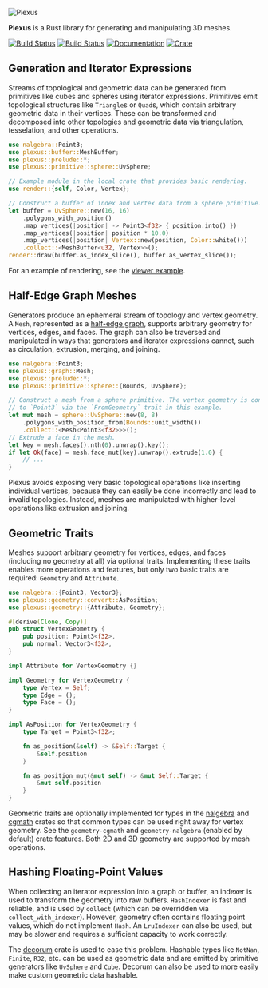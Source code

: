 ![Plexus](https://raw.githubusercontent.com/olson-sean-k/plexus/master/doc/plexus.png)

**Plexus** is a Rust library for generating and manipulating 3D meshes.

[![Build Status](https://travis-ci.org/olson-sean-k/plexus.svg?branch=master)](https://travis-ci.org/olson-sean-k/plexus)
[![Build Status](https://ci.appveyor.com/api/projects/status/0uy6rcg3tvbu6cms?svg=true)](https://ci.appveyor.com/project/olson-sean-k/plexus)
[![Documentation](https://docs.rs/plexus/badge.svg)](https://docs.rs/plexus)
[![Crate](https://img.shields.io/crates/v/plexus.svg)](https://crates.io/crates/plexus)

## Generation and Iterator Expressions

Streams of topological and geometric data can be generated from primitives like
cubes and spheres using iterator expressions. Primitives emit topological
structures like `Triangle`s or `Quad`s, which contain arbitrary geometric data
in their vertices. These can be transformed and decomposed into other
topologies and geometric data via triangulation, tesselation, and other
operations.

```rust
use nalgebra::Point3;
use plexus::buffer::MeshBuffer;
use plexus::prelude::*;
use plexus::primitive::sphere::UvSphere;

// Example module in the local crate that provides basic rendering.
use render::{self, Color, Vertex};

// Construct a buffer of index and vertex data from a sphere primitive.
let buffer = UvSphere::new(16, 16)
    .polygons_with_position()
    .map_vertices(|position| -> Point3<f32> { position.into() })
    .map_vertices(|position| position * 10.0)
    .map_vertices(|position| Vertex::new(position, Color::white()))
    .collect::<MeshBuffer<u32, Vertex>>();
render::draw(buffer.as_index_slice(), buffer.as_vertex_slice());
```

For an example of rendering, see the [viewer
example](https://github.com/olson-sean-k/plexus/tree/master/examples/viewer).

## Half-Edge Graph Meshes

Generators produce an ephemeral stream of topology and vertex geometry. A
`Mesh`, represented as a [half-edge
graph](https://en.wikipedia.org/wiki/doubly_connected_edge_list), supports
arbitrary geometry for vertices, edges, and faces. The graph can also be
traversed and manipulated in ways that generators and iterator expressions
cannot, such as circulation, extrusion, merging, and joining.

```rust
use nalgebra::Point3;
use plexus::graph::Mesh;
use plexus::prelude::*;
use plexus::primitive::sphere::{Bounds, UvSphere};

// Construct a mesh from a sphere primitive. The vertex geometry is convertible
// to `Point3` via the `FromGeometry` trait in this example.
let mut mesh = sphere::UvSphere::new(8, 8)
    .polygons_with_position_from(Bounds::unit_width())
    .collect::<Mesh<Point3<f32>>>();
// Extrude a face in the mesh.
let key = mesh.faces().nth(0).unwrap().key();
if let Ok(face) = mesh.face_mut(key).unwrap().extrude(1.0) {
    // ...
}
```

Plexus avoids exposing very basic topological operations like inserting
individual vertices, because they can easily be done incorrectly and lead to
invalid topologies. Instead, meshes are manipulated with higher-level
operations like extrusion and joining.

## Geometric Traits

Meshes support arbitrary geometry for vertices, edges, and faces (including no
geometry at all) via optional traits. Implementing these traits enables more
operations and features, but only two basic traits are required: `Geometry` and
`Attribute`.

```rust
use nalgebra::{Point3, Vector3};
use plexus::geometry::convert::AsPosition;
use plexus::geometry::{Attribute, Geometry};

#[derive(Clone, Copy)]
pub struct VertexGeometry {
    pub position: Point3<f32>,
    pub normal: Vector3<f32>,
}

impl Attribute for VertexGeometry {}

impl Geometry for VertexGeometry {
    type Vertex = Self;
    type Edge = ();
    type Face = ();
}

impl AsPosition for VertexGeometry {
    type Target = Point3<f32>;

    fn as_position(&self) -> &Self::Target {
        &self.position
    }

    fn as_position_mut(&mut self) -> &mut Self::Target {
        &mut self.position
    }
}
```

Geometric traits are optionally implemented for types in the
[nalgebra](https://crates.io/crates/nalgebra) and
[cgmath](https://crates.io/crates/cgmath) crates so that common types can be
used right away for vertex geometry. See the `geometry-cgmath` and
`geometry-nalgebra` (enabled by default) crate features. Both 2D and 3D
geometry are supported by mesh operations.

## Hashing Floating-Point Values

When collecting an iterator expression into a graph or buffer, an indexer is
used to transform the geometry into raw buffers. `HashIndexer` is fast and
reliable, and is used by `collect` (which can be overridden via
`collect_with_indexer`). However, geometry often contains floating point
values, which do not implement `Hash`. An `LruIndexer` can also be used, but
may be slower and requires a sufficient capacity to work correctly.

The [decorum](https://crates.io/crates/decorum) crate is used to ease this
problem. Hashable types like `NotNan`, `Finite`, `R32`, etc. can be used as
geometric data and are emitted by primitive generators like `UvSphere` and
`Cube`. Decorum can also be used to more easily make custom geometric data
hashable.
